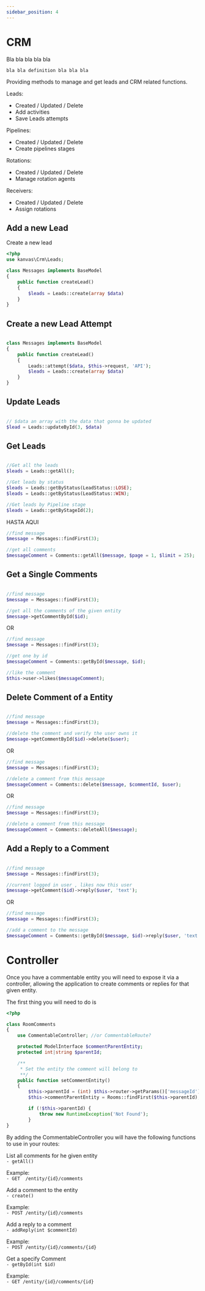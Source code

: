 ```yaml
---
sidebar_position: 4
---
```


# CRM

Bla bla bla bla bla

```
bla bla definition bla bla bla
```

Providing methods to manage and get leads and CRM related functions.

Leads:
- Created / Updated / Delete
- Add activities
- Save Leads attempts

Pipelines:
- Created / Updated / Delete
- Create pipelines stages

Rotations:
- Created / Updated / Delete
- Manage rotation agents

Receivers:
- Created / Updated / Delete
- Assign rotations


Add a new Lead
-------------------

Create a new lead

```php
<?php
use kanvas\Crm\Leads;

class Messages implements BaseModel
{
    public function createLead()
    {
        $leads = Leads::create(array $data)
    }
}

```
Create a new Lead Attempt
-----------------
```php

class Messages implements BaseModel
{
    public function createLead()
    {
        Leads::attempt($data, $this->request, 'API');
        $leads = Leads::create(array $data)
    }
}
```


Update Leads
-------------------

```php

// $data an array with the data that gonna be updated
$lead = Leads::updateById(3, $data)

```

Get Leads
-------------------

```php

//Get all the leads
$leads = Leads::getAll();

//Get leads by status
$leads = Leads::getByStatus(LeadStatus::LOSE);
$leads = Leads::getByStatus(LeadStatus::WIN);

//Get leads by Pipeline stage
$leads = Leads::getByStageId(2);

```

HASTA AQUI

```php
//find message
$message = Messages::findFirst(3);

//get all comments
$messageComment = Comments::getAll($message, $page = 1, $limit = 25);
```

Get a Single Comments
-------------------

```php

//find message
$message = Messages::findFirst(3);

//get all the comments of the given entity
$message->getCommentById($id);
```

OR

```php
//find message
$message = Messages::findFirst(3);

//get one by id
$messageComment = Comments::getById($message, $id);

//like the comment
$this->user->likes($messageComment);
```


Delete Comment of a Entity
-------------------

```php

//find message
$message = Messages::findFirst(3);

//delete the comment and verify the user owns it
$message->getCommentById($id)->delete($user);
```

OR

```php
//find message
$message = Messages::findFirst(3);

//delete a comment from this message 
$messageComment = Comments::delete($message, $commentId, $user);
```

OR

```php
//find message
$message = Messages::findFirst(3);

//delete a comment from this message 
$messageComment = Comments::deleteAll($message);
```

Add a Reply to a Comment
-------------------

```php

//find message
$message = Messages::findFirst(3);

//current logged in user , likes now this user
$message->getComment($id)->reply($user, 'text');
```

OR

```php
//find message
$message = Messages::findFirst(3);

//add a comment to the message 
$messageComment = Comments::getById($message, $id)->reply($user, 'text');
```

# Controller

Once you have a commentable entity you will need to expose it via a controller, allowing the application to create comments or replies for that given entity.

The first thing you will need to do is 

```php
<?php

class RoomComments
{
    use CommentableController; //or CommentableRoute?

    protected ModelInterface $commentParentEntity;
    protected int|string $parentId;

    /**
     * Set the entity the comment will belong to
     **/
    public function setCommentEntity()
    {
        $this->parentId = (int) $this->router->getParams()['messageId'];
        $this->commentParentEntity = Rooms::findFirst($this->parentId);

        if (!$this->parentId) {
            throw new RuntimeException('Not Found');
        }
}

```

By adding the CommentableController you will have the following functions to use in your routes:

List all comments for he given entity <br />
`- getAll() `

Example: <br />
`- GET  /entity/{id}/comments `

Add a comment to the entity <br />
`- create()`

Example: <br />
`- POST /entity/{id}/comments`

Add a reply to a comment <br />
`- addReply(int $commentId)`

Example: <br />
`- POST /entity/{id}/comments/{id}`

Get a specify Comment <br />
`- getById(int $id)`

Example: <br />
`- GET /entity/{id}/comments/{id}`